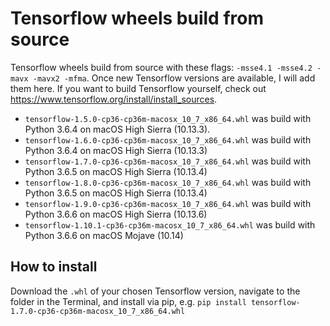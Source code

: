 # Tensorflow wheels build from source

Tensorflow wheels build from source with these flags: `-msse4.1 -msse4.2 -mavx -mavx2 -mfma`. Once new Tensorflow versions are available, I will add them here. If you want to build Tensorflow yourself, check out https://www.tensorflow.org/install/install_sources.

* `tensorflow-1.5.0-cp36-cp36m-macosx_10_7_x86_64.whl` was build with Python 3.6.4 on
macOS High Sierra (10.13.3).
* `tensorflow-1.6.0-cp36-cp36m-macosx_10_7_x86_64.whl` was build with Python 3.6.4 on
macOS High Sierra (10.13.3)
* `tensorflow-1.7.0-cp36-cp36m-macosx_10_7_x86_64.whl` was build with Python 3.6.5 on
macOS High Sierra (10.13.4)
* `tensorflow-1.8.0-cp36-cp36m-macosx_10_7_x86_64.whl` was build with Python 3.6.5 on
macOS High Sierra (10.13.4)
* `tensorflow-1.9.0-cp36-cp36m-macosx_10_7_x86_64.whl` was build with Python 3.6.6 on
macOS High Sierra (10.13.6)
* `tensorflow-1.10.1-cp36-cp36m-macosx_10_7_x86_64.whl` was build with Python 3.6.6 on
macOS Mojave (10.14)

## How to install

Download the `.whl` of your chosen Tensorflow version, navigate to the folder in the Terminal, and install via pip, e.g. `pip install tensorflow-1.7.0-cp36-cp36m-macosx_10_7_x86_64.whl`